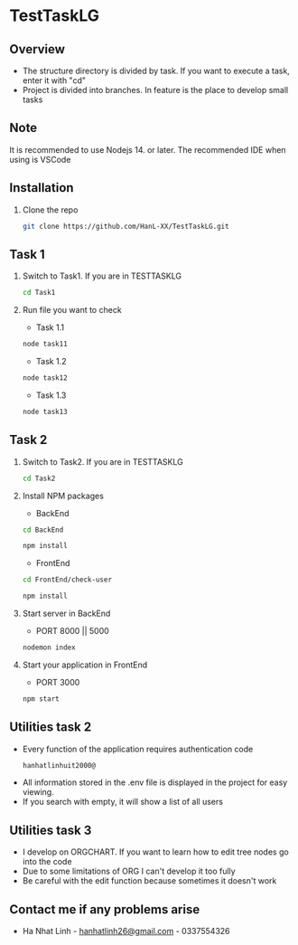 # TestTaskLG

## Overview 
- The structure directory is divided by task. If you want to execute a task, enter it with "cd"
- Project is divided into branches. In feature is the place to develop small tasks

## Note
It is recommended to use Nodejs 14. or later. The recommended IDE when using is VSCode

<!-- GETTING STARTED -->

## Installation

1. Clone the repo
   ```sh
   git clone https://github.com/HanL-XX/TestTaskLG.git
   ```

## Task 1

1. Switch to Task1. If you are in TESTTASKLG
   ```sh
   cd Task1
   ```

2. Run file you want to check
   * Task 1.1
   ```sh
   node task11
   ```
   * Task 1.2
   ```sh
   node task12
   ```
   * Task 1.3
   ```sh
   node task13
   ```

## Task 2

1. Switch to Task2. If you are in TESTTASKLG
   ```sh
   cd Task2
   ```
2. Install NPM packages
   * BackEnd
   ```sh
   cd BackEnd 
   ```
   ```sh
   npm install
   ```
   
   * FrontEnd 
    ```sh
   cd FrontEnd/check-user
   ```
   ```sh
   npm install
   ```
 
3. Start server in BackEnd
   * PORT 8000 || 5000
   ```sh
   nodemon index
   ```
4. Start your application in FrontEnd
   * PORT 3000
   ```sh
   npm start
   ```
   
<!-- UTILITIES TASK 2 -->
## Utilities task 2
- Every function of the application requires authentication code
   ```sh
   hanhatlinhuit2000@
   ```
- All information stored in the .env file is displayed in the project for easy viewing.
- If you search with empty, it will show a list of all users

<!-- UTILITIES TASK 3 -->
## Utilities task 3

- I develop on ORGCHART. If you want to learn how to edit tree nodes go into the code
- Due to some limitations of ORG I can't develop it too fully
- Be careful with the edit function because sometimes it doesn't work

<!-- CONTACT -->
## Contact me if any problems arise

- Ha Nhat Linh - hanhatlinh26@gmail.com - 0337554326
